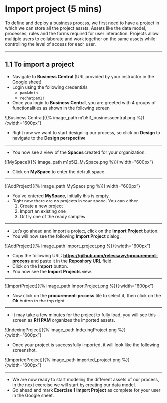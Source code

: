 # Import project (5 mins)

To define and deploy a business process, we first need to have a project in which we can store all the project assets. Assets like the data model, processes, rules and the forms required for user interaction. Projects allow multiple users to collaborate and work together on the same assets while controlling the level of access for each user.

---

## 1.1 To import a project

- Navigate to **Business Central** (URL provided by your instructor in the Google sheet)
- Login using the following credentials
  - `pamAdmin`
  - `redhatpam1!`
- Once you login to **Business Central**, you are greeted with 4 groups of functionalities as shown in the following screen

![Business Central]({% image_path m1p5i1_businesscentral.png %}){:width="600px”}

- Right now we want to start designing our process, so click on **Design** to navigate to the **Design perspective**

---

- You now see a view of the **Spaces** created for your organization.

![MySpace]({% image_path m1p5i2_MySpace.png %}){:width="600px”}

- Click on **MySpace** to enter the default space.

---

![AddProject]({% image_path MySpace.png %}){:width="600px”}

- You’ve entered **MySpace**, initially this is empty.
- Right now there are no projects in your space. You can either
  1. Create a new project
  2. Import an existing one
  3. Or try one of the ready samples

---

- Let’s go ahead and import a project, click on the **Import Project** button.
- You will now see the following **Import Project** dialog.

![AddProject]({% image_path import_project.png %}){:width="600px”}

- Copy the following URL: **https://github.com/relessawy/procurement-process** and paste it in the **Repository URL** field.
- Click on the **Import** button.
- You now see the **Import Projects** view.

---

![ImportProject]({% image_path ImportProject.png %}){:width="600px”}

- Now click on the **procurement-process** tile to select it, then click on the **Ok** button to the top right.

---

- It may take a few minutes for the project to fully load, you will see this screen as **RH PAM** organizes the imported assets.

![IndexingProject]({% image_path IndexingProject.png %}){:width="600px”}

- Once your project is successfully imported, it will look like the following screenshot.

![ImportedProject]({% image_path imported_project.png %}){:width="600px”}

---

- We are now ready to start modeling the different assets of our process, in the next exercise we will start by creating our data model.
- Go ahead and mark **Exercise 1 Import Project** as complete for your user in the Google sheet.
